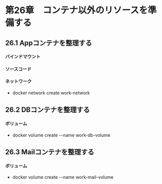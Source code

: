# 第26章　コンテナ以外のリソースを準備する

## 26.1 Appコンテナを整理する

#### バインドマウント

#### ソースコード

#### ネットワーク

- docker network create work-network

## 26.2 DBコンテナを整理する

#### ボリューム

- docker volume create --name work-db-volume

## 26.3 Mailコンテナを整理する

#### ボリューム

- docker volume create --name work-mail-volume
